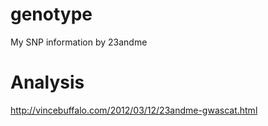 genotype
========

My SNP information by 23andme 

Analysis
=====
http://vincebuffalo.com/2012/03/12/23andme-gwascat.html
